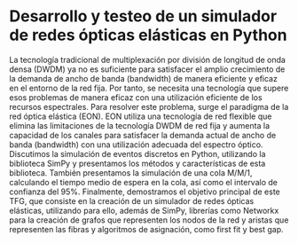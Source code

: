 # Desarrollo y testeo de un simulador de redes ópticas elásticas en Python 

La tecnología tradicional de multiplexación por división de longitud de onda densa (DWDM) ya no es suficiente para satisfacer el amplio crecimiento de la demanda de ancho de banda (bandwidth) de manera eficiente y eficaz en el entorno de la red fija. Por tanto, se necesita una tecnología que supere esos problemas de manera eficaz con una utilización eficiente de los recursos espectrales. Para resolver este problema, surge el paradigma de la red óptica elástica (EON). EON utiliza una tecnología de red flexible que elimina las limitaciones de la tecnología DWDM de red fija y aumenta la capacidad de los canales para satisfacer la demanda actual de ancho de banda (bandwidth) con una utilización adecuada del espectro óptico. 
Discutimos la simulación de eventos discretos en Python, utilizando la biblioteca SimPy y presentamos los métodos y características de esta biblioteca. También presentamos la simulación de una cola M/M/1, calculando el tiempo medio de espera en la cola, así como el intervalo de confianza del 95%. Finalmente, demostramos el objetivo principal de este TFG, que consiste en la creación de un simulador de redes ópticas elásticas, utilizando para ello, además de SimPy, librerías como Networkx para la creación de grafos que representen los nodos de la red y aristas que representen las fibras y algoritmos de asignación, como first fit y best gap.

